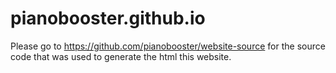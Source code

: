 # pianobooster.github.io

Please go to https://github.com/pianobooster/website-source for
the source code that was used to generate the html this website.
